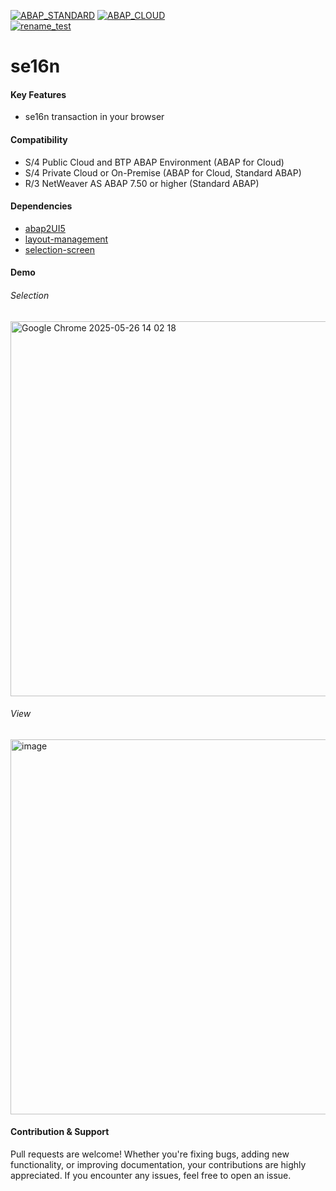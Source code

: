 [![ABAP_STANDARD](https://github.com/abap2UI5-addons/se16n/actions/workflows/ABAP_STANDARD.yaml/badge.svg)](https://github.com/abap2UI5-addons/se16n/actions/workflows/ABAP_STANDARD.yaml)
[![ABAP_CLOUD](https://github.com/abap2UI5-addons/se16n/actions/workflows/ABAP_CLOUD.yaml/badge.svg)](https://github.com/abap2UI5-addons/se16n/actions/workflows/ABAP_CLOUD.yaml)
<br>
[![rename_test](https://github.com/abap2UI5-addons/se16n/actions/workflows/rename_test.yaml/badge.svg)](https://github.com/abap2UI5-addons/se16n/actions/workflows/rename_test.yaml)

# se16n

#### Key Features
* se16n transaction in your browser
  
#### Compatibility
* S/4 Public Cloud and BTP ABAP Environment (ABAP for Cloud)
* S/4 Private Cloud or On-Premise (ABAP for Cloud, Standard ABAP)
* R/3 NetWeaver AS ABAP 7.50 or higher (Standard ABAP)

#### Dependencies
* [abap2UI5](https://github.com/abap2UI5/abap2UI5)
* [layout-management](https://github.com/abap2UI5-addons/layout-management)
* [selection-screen](https://github.com/abap2UI5-addons/selection-screen)


#### Demo

###### Selection
<img width="600" alt="Google Chrome 2025-05-26 14 02 18" src="https://github.com/user-attachments/assets/903c6a3b-a4bb-4c52-85c7-c63cc680580a" />

###### View
<img width="600" alt="image" src="https://github.com/user-attachments/assets/43565e2b-0eab-47bc-a0ed-e822a476aeb4" />


#### Contribution & Support
Pull requests are welcome! Whether you're fixing bugs, adding new functionality, or improving documentation, your contributions are highly appreciated. If you encounter any issues, feel free to open an issue.
